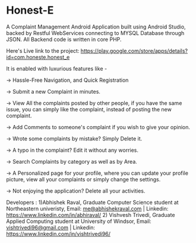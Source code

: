 # Honest-E
A Complaint Management Android Application built using Android Studio, backed by Restful WebServices connecting to MYSQL Database through JSON. All Backend code is written in core PHP.


Here's Live link to the project: https://play.google.com/store/apps/details?id=com.honeste.honest_e


It is enabled with luxurious features like -

-> Hassle-Free Navigation, and Quick Registration

-> Submit a new Complaint in minutes.

-> View All the complaints posted by other people, if you have the same issue, you can simply like the complaint, instead of posting the new complaint.

-> Add Comments to someone's complaint if you wish to give your opinion.

-> Wrote some complaints by mistake? Simply Delete it.

-> A typo in the complaint? Edit it without any worries.

-> Search Complaints by category as well as by Area.

-> A Personalized page for your profile, where you can update your profile picture, view all your complaints or simply change the settings.

-> Not enjoying the application? Delete all your activities.


Developers :
1)Abhishek Raval, Graduate Computer Science student at Northeastern univeristy,
 Email: me@abhishekraval.com | Linkedin: https://www.linkedin.com/in/abhiraval/
2) Vishvesh Trivedi, Graduate Applied Computing student at University of Windsor,
Email: vishtrivedi96@gmail.com | Linkedin: https://www.linkedin.com/in/vishtrivedi96/
